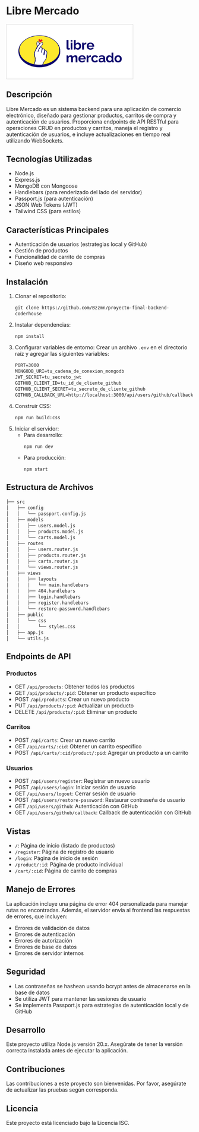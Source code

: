 # Libre Mercado

<div style="background-color: white; padding: 20px; display: inline-block; border: 1px solid #ddd;">
  <img src="/src/public/images/libremercadologo.png" alt="Libre Mercado Logo" width="300" height="auto">
</div>

## Descripción
Libre Mercado es un sistema backend para una aplicación de comercio electrónico, diseñado para gestionar productos, carritos de compra y autenticación de usuarios. Proporciona endpoints de API RESTful para operaciones CRUD en productos y carritos, maneja el registro y autenticación de usuarios, e incluye actualizaciones en tiempo real utilizando WebSockets.

## Tecnologías Utilizadas
- Node.js
- Express.js
- MongoDB con Mongoose
- Handlebars (para renderizado del lado del servidor)
- Passport.js (para autenticación)
- JSON Web Tokens (JWT)
- Tailwind CSS (para estilos)

## Características Principales
- Autenticación de usuarios (estrategias local y GitHub)
- Gestión de productos
- Funcionalidad de carrito de compras
- Diseño web responsivo

## Instalación

1. Clonar el repositorio:
   ```
   git clone https://github.com/Bzzmn/proyecto-final-backend-coderhouse
   ```
2. Instalar dependencias:
   ```
   npm install
   ```
3. Configurar variables de entorno:
   Crear un archivo `.env` en el directorio raíz y agregar las siguientes variables:
   ```
   PORT=3000
   MONGODB_URI=tu_cadena_de_conexion_mongodb
   JWT_SECRET=tu_secreto_jwt
   GITHUB_CLIENT_ID=tu_id_de_cliente_github
   GITHUB_CLIENT_SECRET=tu_secreto_de_cliente_github
   GITHUB_CALLBACK_URL=http://localhost:3000/api/users/github/callback
   ```
4. Construir CSS:
   ```
   npm run build:css
   ```
5. Iniciar el servidor:
   - Para desarrollo:
     ```
     npm run dev
     ```
   - Para producción:
     ```
     npm start
     ```

## Estructura de Archivos
```
├── src
│   ├── config
│   │   └── passport.config.js
│   ├── models
│   │   ├── users.model.js
│   │   ├── products.model.js
│   │   └── carts.model.js
│   ├── routes
│   │   ├── users.router.js
│   │   ├── products.router.js
│   │   ├── carts.router.js
│   │   └── views.router.js
│   ├── views
│   │   ├── layouts
│   │   │   └── main.handlebars
│   │   ├── 404.handlebars
│   │   ├── login.handlebars
│   │   ├── register.handlebars
│   │   └── restore-password.handlebars
│   ├── public
│   │   └── css
│   │       └── styles.css
│   ├── app.js
│   └── utils.js

```

## Endpoints de API

### Productos
- GET `/api/products`: Obtener todos los productos
- GET `/api/products/:pid`: Obtener un producto específico
- POST `/api/products`: Crear un nuevo producto
- PUT `/api/products/:pid`: Actualizar un producto
- DELETE `/api/products/:pid`: Eliminar un producto

### Carritos
- POST `/api/carts`: Crear un nuevo carrito
- GET `/api/carts/:cid`: Obtener un carrito específico
- POST `/api/carts/:cid/product/:pid`: Agregar un producto a un carrito

### Usuarios
- POST `/api/users/register`: Registrar un nuevo usuario
- POST `/api/users/login`: Iniciar sesión de usuario
- GET `/api/users/logout`: Cerrar sesión de usuario
- POST `/api/users/restore-password`: Restaurar contraseña de usuario
- GET `/api/users/github`: Autenticación con GitHub
- GET `/api/users/github/callback`: Callback de autenticación con GitHub

## Vistas
- `/`: Página de inicio (listado de productos)
- `/register`: Página de registro de usuario
- `/login`: Página de inicio de sesión
- `/product/:id`: Página de producto individual
- `/cart/:cid`: Página de carrito de compras

## Manejo de Errores
La aplicación incluye una página de error 404 personalizada para manejar rutas no encontradas. Además, el servidor envía al frontend las respuestas de errores, que incluyen:

- Errores de validación de datos
- Errores de autenticación
- Errores de autorización
- Errores de base de datos
- Errores de servidor internos

## Seguridad
- Las contraseñas se hashean usando bcrypt antes de almacenarse en la base de datos
- Se utiliza JWT para mantener las sesiones de usuario
- Se implementa Passport.js para estrategias de autenticación local y de GitHub

## Desarrollo
Este proyecto utiliza Node.js versión 20.x. Asegúrate de tener la versión correcta instalada antes de ejecutar la aplicación.

## Contribuciones
Las contribuciones a este proyecto son bienvenidas. Por favor, asegúrate de actualizar las pruebas según corresponda.

## Licencia
Este proyecto está licenciado bajo la Licencia ISC.